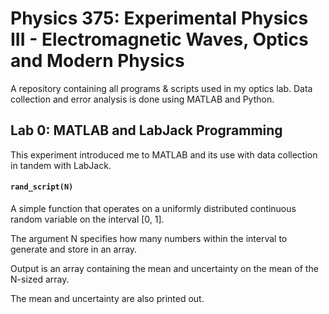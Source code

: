 # Physics 375: Experimental Physics III - Electromagnetic Waves, Optics and Modern Physics

A repository containing all programs & scripts used in my optics lab. Data collection and error analysis is done using MATLAB and Python.

## Lab 0: MATLAB and LabJack Programming
This experiment introduced me to MATLAB and its use with data collection in tandem with LabJack.

#### `rand_script(N)`
A simple function that operates on a uniformly distributed continuous random variable on the interval [0, 1].

The argument N specifies how many numbers within the interval to generate and store in an array.

Output is an array containing the mean and uncertainty on the mean of the N-sized array.

The mean and uncertainty are also printed out.
